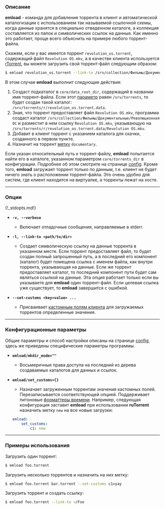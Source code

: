 ### Описание

**emload** - команда для добавления торрента в клиент и автоматической каталогизации с использованием так называемой ссылочной схемы, когда данные хранятся в специально отведенном каталоге, а коллекция составляется из папок и символических ссылок на данные. Как именно это работает, проще всего объяснить на примере любого торрент-файла.

Скажем, если у вас имеется торрент `revolution_os.torrent`, содержащий файл `Revolution OS.mkv`, а в качестве клиента используется [rTorrent](clients#rtorrent), вы можете загрузить свой торрент-файл следующим образом:

```bash
$ emload revolution_os.torrent --link-to /srv/collection/Фильмы/Документальные/Революционная\ ОС --set-customs c1=documentary
```

В этом случае **emload** выполнит следующие действия:

  1. Создаст подкаталог в `core/data_root_dir`, содержащий в названии имя торрент-файла. Если этот [параметр](config) равен `/srv/torrents`, то будет создан такой каталог: `/srv/torrents/r/revolution_os.torrent.data`.
  2. Зная, что торрент предоставляет файл `Revolution OS.mkv`, программа создаст каталог `/srv/collection/Фильмы/Документальные/Революционная ОС` и разместит в нем ссылку `Revolution OS.mkv`, указывающую на `/srv/torrents/r/revolution_os.torrent.data/Revolution OS.mkv`.
  3. Добавит в клиент торрент с указанием каталога для скачки, созданного в первом пункте.
  4. Назначит на торрент [метку](clients#rtorrent) `documentary`.

Если указан относительный путь к торрент-файлу, **emload** попытается найти его в каталоге, указанном параметром `core/torrents_dir` в конфигурации. Подробнее об этом смотрите на странице [config](config). Кроме того, **emload** загружает торрент только по данным, т.е. клиент не будет ничего знать о расположении торрент-файла. Это очень удобно для систем, где клиент находится на виртуалке, а торренты лежат на хосте.


***
### Опции

{!_stdopts.md!}

* **`-v, --verbose`**
    * Включает отладочные сообщения, направляемые в stderr.

* **`-l, --link-to <path/to/dir>`**
    * Создает символическую ссылку на данные торрента в указанном месте. Если торрент предоставляет файл, то будет создан полный запрошенный путь, а в последний его компонент (каталог) будет помещена ссылка с именем файла, как внутри торрента, указывающая на данные. Если же торрент предоставляет каталог, то последний компонент пути будет сам являться ссылкой на данные. Эта опция работает только если вы указываете для **emload** один торрент-файл. Если целевая ссылка уже существует, то **emload** завершится с ошибкой.

* **`--set-customs <key=value> ...`**
    * Присваивает [кастомным полям клиента](clients) для загружаемых торрентов определенные значения.


***
### Конфигурационные параметры

Общие параметры и способ настройки описаны на странице [config](config), здесь же приведены специфические параметры программы.

* **`emload/mkdir_mode=""`**
    * Восьмеричные права доступа на последний из дерева создаваемых каталогов для данных и ссылок.

* **`emload/set_customs={}`**
    * Назначает загруженным торрентам значения кастомных полей. Перезаписывается соответствующей опцией. Поддерживает питоновые [форматтеры времени](http://docs.python.org/3/library/datetime.html#strftime-strptime-behavior). Например, следующая конфигурация заставит **emload** при использовании **ruTorrent** назначить метку `new` на все новые загрузки:
  ```yaml
  emload:
      set_customs:
          c1: new
  ```


***
### Примеры использования

Загрузить один торрент:

```bash
$ emload foo.torrent
```

Загрузить несколько торрентов и назначить на них метку:

```bash
$ emload foo.torrent bar.torrent --set-customs c1=yay
```

Загрузить торрент и создать ссылку:

```bash
$ emload foo.torrent --link-to ~/Foo
```
